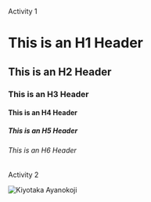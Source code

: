 Activity 1

# This is an H1 Header
## This is an H2 Header
### This is an H3 Header
#### This is an H4 Header
##### This is an H5 Header
###### This is an H6 Header

Activity 2

![Kiyotaka Ayanokoji](https://images.alphacoders.com/128/1280892.png)
